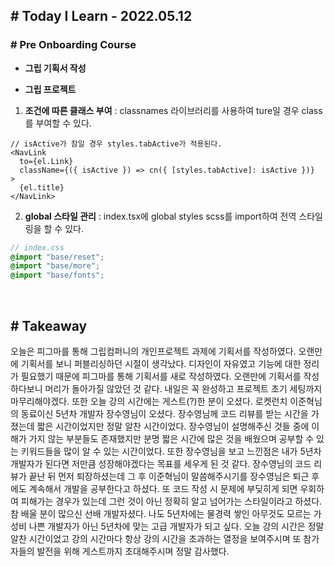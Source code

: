 ## # Today I Learn - 2022.05.12

### # Pre Onboarding Course

- **그립 기획서 작성**

- **그립 프로젝트**

1. **조건에 따른 클래스 부여** : classnames 라이브러리를 사용하여 ture일 경우 class를 부여할 수 있다.

```tsx
// isActive가 참일 경우 styles.tabActive가 적용된다.
<NavLink
  to={el.Link}
  className={({ isActive }) => cn({ [styles.tabActive]: isActive })}
>
  {el.title}
</NavLink>
```

2. **global 스타일 관리** : index.tsx에 global styles scss를 import하여 전역 스타일링을 할 수 있다.

```scss
// index.css
@import "base/reset";
@import "base/more";
@import "base/fonts";
```

<br>

## # Takeaway

오늘은 피그마를 통해 그립컴퍼니의 개인프로젝트 과제에 기획서를 작성하였다. 오랜만에 기획서를 보니 퍼블리싱하던 시절이 생각났다.
디자인이 자유였고 기능에 대한 정리가 필요했기 때문에 피그마를 통해 기획서를 새로 작성하였다. 오랜만에 기획서를 작성하다보니 머리가 돌아가질 않았던 것 같다.
내일은 꼭 완성하고 프로젝트 초기 세팅까지 마무리해야겠다. 또한 오늘 강의 시간에는 게스트(?)한 분이 오셨다.
로켓런치 이준혁님의 동료이신 5년차 개발자 장수영님이 오셨다. 장수영님께 코드 리뷰를 받는 시간을 가졌는데 짧은 시간이었지만 정말 알찬 시간이었다.
장수영님이 설명해주신 것들 중에 이해가 가지 않는 부분들도 존재했지만 분명 짧은 시간에 많은 것을 배웠으며 공부할 수 있는 키워드들을 많이 알 수 있는 시간이었다.
또한 장수영님을 보고 느낀점은 내가 5년차 개발자가 된다면 저만큼 성장해야겠다는 목표를 세우게 된 것 같다.
장수영님의 코드 리뷰가 끝난 뒤 먼저 퇴장하셨는데 그 후 이준혁님이 말씀해주시기를 장수영님은 퇴근 후에도 계속해서 개발을 공부한다고 하셨다.
또 코드 작성 시 문제에 부딪히게 되면 우회하여 피해가는 경우가 있는데 그런 것이 아닌 정확히 알고 넘어가는 스타일이라고 하셨다.
참 배울 분이 많으신 선배 개발자셨다. 나도 5년차에는 물경력 쌓인 아무것도 모르는 가성비 나쁜 개발자가 아닌 5년차에 맞는 고급 개발자가 되고 싶다.
오늘 강의 시간은 정말 알찬 시간이었고 강의 시간마다 항상 강의 시간을 초과하는 열정을 보여주시며 또 참가자들의 발전을 위해 게스트까지 초대해주시며 정말 감사했다.
